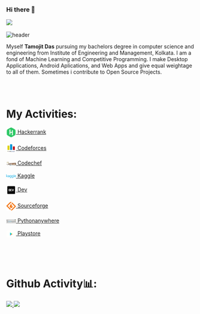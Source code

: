 ### Hi there 👋

<!--
**tamojit2000/tamojit2000** is a ✨ _special_ ✨ repository because its `README.md` (this file) appears on your GitHub profile.

Here are some ideas to get you started:

- 🔭 I’m currently working on ...
- 🌱 I’m currently learning ...
- 👯 I’m looking to collaborate on ...
- 🤔 I’m looking for help with ...
- 💬 Ask me about ...
- 📫 How to reach me: ...
- 😄 Pronouns: ...
- ⚡ Fun fact: ...
-->

![](https://komarev.com/ghpvc/?username=tamojit2000&color=blueviolet&style=plastic&label=VIEWS)

![header](https://capsule-render.vercel.app/api?type=wave&color=gradient&height=380&section=footer&text=Hello!&fontSize=90)

Myself **Tamojit Das** pursuing my bachelors degree in computer science and engineering from Institute of Engineering and Management, Kolkata. I am a fond of Machine Learning and Competitive Programming. I make Desktop Applications, Android Aplications, and Web Apps and give equal weightage to all of them. Sometimes i contribute to Open Source Projects.


<br/>
<br/>

# My Activities:

<img width="26px" align="center" alt="VS" src="data/hackerrank.png"/>[ Hackerrank](https://www.hackerrank.com/tamojitdas2000)<br/><br/>
<img width="26px" align="center" alt="VS" src="data/codeforces.png"/>[ Codeforces](https://codeforces.com/profile/Tamojit)<br/><br/>
<img width="26px" align="center" alt="VS" src="data/codechef.jpg"/>[ Codechef](https://www.codechef.com/users/tamojit2000)<br/><br/>
<img width="26px" align="center" alt="VS" src="data/kaggle.png"/>[ Kaggle](https://www.kaggle.com/tamojitdas2000)<br/><br/>
<img width="26px" align="center" alt="VS" src="data/dev.png"/>[  Dev](https://dev.to/tamojit2000)<br/><br/>
<img width="26px" align="center" alt="VS" src="data/sourceforge.png"/>[  Sourceforge]()<br/><br/>
<img width="26px" align="center" alt="VS" src="data/pythonanywhere.jpg"/>[  Pythonanywhere]()<br/><br/>
<img width="26px" align="center" alt="VS" src="data/playstore.png"/>[  Playstore]()<br/><br/>

<br/>
<br/>



# Github Activity📊:

<a href="https://github.com/AVS1508">
  <img height="180em" src="https://github-readme-stats.vercel.app/api?username=tamojit2000&theme=buefy&show_icons=true&count_private=true&show_owner=true&cache_seconds=1820" />
  <img height="180em" src="https://github-readme-stats.vercel.app/api/top-langs/?username=tamojit2000&theme=buefy&layout=compact&langs_count=10" />
</a>




